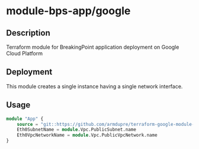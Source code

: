 # module-bps-app/google

## Description
Terraform module for BreakingPoint application deployment on Google Cloud Platform

## Deployment
This module creates a single instance having a single network interface.

## Usage
```tf
module "App" {
	source = "git::https://github.com/armdupre/terraform-google-module-bps-app.git"
	Eth0SubnetName = module.Vpc.PublicSubnet.name
	Eth0VpcNetworkName = module.Vpc.PublicVpcNetwork.name
}
```
